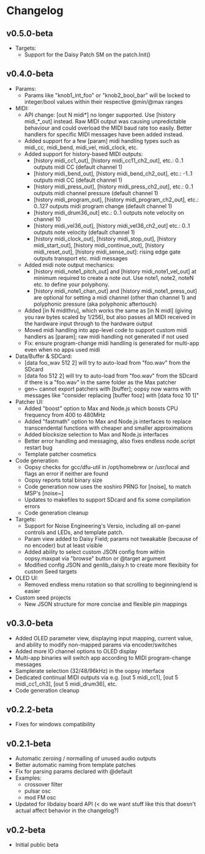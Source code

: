 # Changelog

## v0.5.0-beta

- Targets:
  - Support for the Daisy Patch SM on the patch.Init()

## v0.4.0-beta

- Params:
  - Params like "knob1_int_foo" or "knob2_bool_bar" will be locked to integer/bool values within their respective @min/@max ranges
- MIDI:
  - API change: [out N midi*] no longer supported. Use [history midi_*_out] instead. Raw MIDI output was causing unpredictable behaviour and could overload the MIDI baud rate too easily. Better handlers for specific MIDI messages have been added instead.
  - Added support for a few [param] midi handling types such as midi_cc, midi_bend, midi_vel, midi_clock, etc. 
  - Added support for history-based MIDI outputs:
    - [history midi_cc1_out], [history midi_cc11_ch2_out], etc.: 0..1 outputs midi CC (default channel 1)
    - [history midi_bend_out], [history midi_bend_ch2_out], etc.: -1..1 outputs midi CC (default channel 1)
    - [history midi_press_out], [history midi_press_ch2_out], etc.: 0..1 outputs midi channel pressure (default channel 1)
    - [history midi_program_out], [history midi_program_ch2_out], etc.: 0..127 outputs midi program change (default channel 1)
    - [history midi_drum36_out] etc.: 0..1 outputs note velocity on channel 10
    - [history midi_vel36_out], [history midi_vel36_ch2_out] etc.: 0..1 outputs note velocity (default channel 1)
    - [history midi_clock_out], [history midi_stop_out], [history midi_start_out], [history midi_continue_out], [history midi_reset_out], [history midi_sense_out]: rising edge gate outputs transport etc. midi messages
  - Added midi note output mechanics:
    - [history midi_note1_pitch_out] and [history midi_note1_vel_out] at minimum required to create a note out. Use note1, note2, noteN etc. to define your polyphony.
    - [history midi_note1_chan_out] and [history midi_note1_press_out] are optional for setting a midi channel (other than channel 1) and polyphonic pressure (aka polyphonic aftertouch)
  - Added [in N midithru], which works the same as [in N midi] (giving you raw bytes scaled by 1/256), but also passes all MIDI received in the hardware input through to the hardware output
  - Moved midi handling into app-level code to support custom midi handlers as [param]; raw midi handling not generated if not used
  - Fix: ensure program-change midi handling is generated for multi-app even when no apps used midi
- Data/Buffer & SDCard:
  - [data foo_wav 512 2] will try to auto-load from "foo.wav" from the SDcard
  - [data foo 512 2] will try to auto-load from "foo.wav" from the SDcard if there is a "foo.wav" in the same folder as the Max patcher
  - gen~ cannot export patchers with [buffer]; oopsy now warns with messages like "consider replacing [buffer fooz] with [data fooz 10 1]"
- Patcher UI:
  - Added "boost" option to Max and Node.js which boosts CPU frequency from 400 to 480MHz
  - Added "fastmath" option to Max and Node.js interfaces to replace transcendental functions with cheaper and smaller approximations
  - Added blocksize selection to Max and Node.js interfaces
  - Better error handling and messaging, also fixes endless node.script restart bug
  - Template patcher cosmetics
- Code generation:
  - Oopsy checks for gcc/dfu-util in /opt/homebrew or /usr/local and flags an error if neither are found
  - Oopsy reports total binary size
  - Code generation now uses the xoshiro PRNG for [noise], to match MSP's [noise~]
  - Updates to makefiles to support SDcard and fix some compilation errors
  - Code generation cleanup
- Targets:
  - Support for Noise Engineering's Versio, including all on-panel controls and LEDs, and template patch. 
  - Param view added to Daisy Field; params not tweakable (because of no encoder) but at least visible
  - Added ability to select custom JSON config from within oopsy.maxpat via "browse" button or @target argument
  - Modified config JSON and genlib_daisy.h to create more flexibiity for custom Seed targets
- OLED UI:
  - Removed endless menu rotation so that scrolling to beginning/end is easier
- Custom seed projects
  - New JSON structure for more concise and flexible pin mappings

## v0.3.0-beta

- Added OLED parameter view, displaying input mapping, current value, and ability to modify non-mapped params via encoder/switches
- Added more IO channel options to OLED display
- Multi-app binaries will switch app according to MIDI program-change messages
- Samplerate selection (32/48/96kHz) in the oopsy interface
- Dedicated continual MIDI outputs via e.g. [out 5 midi_cc1], [out 5 midi_cc1_ch3], [out 5 midi_drum36], etc.
- Code generation cleanup
## v0.2.2-beta

- Fixes for windows compatibility

## v0.2.1-beta

- Automatic zeroing / normalling of unused audio outputs
- Better automatic naming from template patches
- Fix for parsing params declared with @default
- Examples:
  - crossover filter
  - pulsar osc
  - mod FM osc
- Updated for libdaisy board API (< do we want stuff like this that doesn't actual affect behavior in the changelog?)

## v0.2-beta

- Initial public beta


